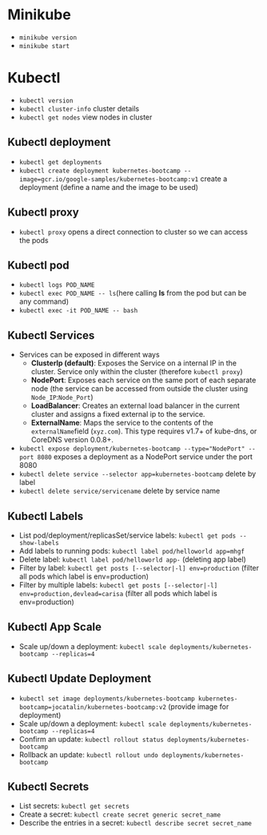 # Minikube
- `minikube version`
- `minikube start`

# Kubectl
- `kubectl version`
- `kubectl cluster-info` cluster details
- `kubectl get nodes` view nodes in cluster

## Kubectl deployment
- `kubectl get deployments`
- `kubectl create deployment kubernetes-bootcamp --image=gcr.io/google-samples/kubernetes-bootcamp:v1` create a deployment (define a name and the image to be used)

## Kubectl proxy
- `kubectl proxy` opens a direct connection to cluster so we can access the pods

## Kubectl pod
- `kubectl logs POD_NAME`
- `kubectl exec POD_NAME -- ls`(here calling **ls** from the pod but can be any command)
- `kubectl exec -it POD_NAME -- bash`

## Kubectl Services
- Services can be exposed in different ways
    - **ClusterIp (default)**: Exposes the Service on a internal IP in the cluster. Service only within the cluster (therefore `kubectl proxy`)
    - **NodePort**: Exposes each service on the same port of each separate node (the service can be accessed from outside the cluster using `Node_IP`:`Node_Port`)
    - **LoadBalancer**: Creates an external load balancer in the current cluster and assigns a fixed external ip to the service.
    - **ExternalName**: Maps the service to the contents of the `externalName`field (`xyz.com`). This type requires v1.7+ of kube-dns, or CoreDNS version 0.0.8+.
- `kubectl expose deployment/kubernetes-bootcamp --type="NodePort" --port 8080` exposes a deployment as a NodePort service under the port 8080
- `kubectl delete service --selector app=kubernetes-bootcamp` delete by label
- `kubectl delete service/servicename` delete by service name

## Kubectl Labels
- List pod/deployment/replicasSet/service labels: `kubectl get pods --show-labels`
- Add labels to running pods: `kubectl label pod/helloworld app=mhgf`
- Delete label: `kubectl label pod/helloworld app-` (deleting app label)
- Filter by label: `kubectl get posts [--selector|-l] env=production` (filter all pods which label is env=production)
- Filter by multiple labels: `kubectl get posts [--selector|-l] env=production,devlead=carisa` (filter all pods which label is env=production)

## Kubectl App Scale
- Scale up/down a deployment: `kubectl scale deployments/kubernetes-bootcamp --replicas=4`

## Kubectl Update Deployment
- `kubectl set image deployments/kubernetes-bootcamp kubernetes-bootcamp=jocatalin/kubernetes-bootcamp:v2` (provide image for deployment)
- Scale up/down a deployment: `kubectl scale deployments/kubernetes-bootcamp --replicas=4`
- Confirm an update: `kubectl rollout status deployments/kubernetes-bootcamp`
- Rollback an update: `kubectl rollout undo deployments/kubernetes-bootcamp`

## Kubectl Secrets
- List secrets: `kubectl get secrets`
- Create a secret: `kubectl create secret generic secret_name`
- Describe the entries in a secret: `kubectl describe secret secret_name`
 
